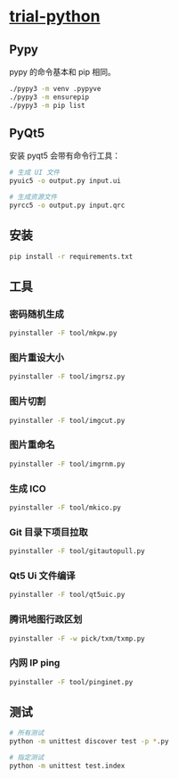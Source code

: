 # [trial-python](https://github.com/chaosannals/trial-python)

## Pypy

pypy 的命令基本和 pip 相同。

```bash
./pypy3 -m venv .pypyve
./pypy3 -m ensurepip
./pypy3 -m pip list
```

## PyQt5

安装 pyqt5 会带有命令行工具：

```bash
# 生成 UI 文件
pyuic5 -o output.py input.ui

# 生成资源文件
pyrcc5 -o output.py input.qrc
```

## 安装

```bash
pip install -r requirements.txt
```

## 工具

### 密码随机生成

```sh
pyinstaller -F tool/mkpw.py
```

### 图片重设大小

```sh
pyinstaller -F tool/imgrsz.py
```

### 图片切割

```sh
pyinstaller -F tool/imgcut.py
```

### 图片重命名

```sh
pyinstaller -F tool/imgrnm.py
```

### 生成 ICO

```sh
pyinstaller -F tool/mkico.py
```

### Git 目录下项目拉取

```sh
pyinstaller -F tool/gitautopull.py
```

### Qt5 Ui 文件编译

```sh
pyinstaller -F tool/qt5uic.py
```

### 腾讯地图行政区划

```sh
pyinstaller -F -w pick/txm/txmp.py
```

### 内网 IP ping

```sh
pyinstaller -F tool/pinginet.py
```

## 测试

```bash
# 所有测试
python -m unittest discover test -p *.py

# 指定测试
python -m unittest test.index
```
